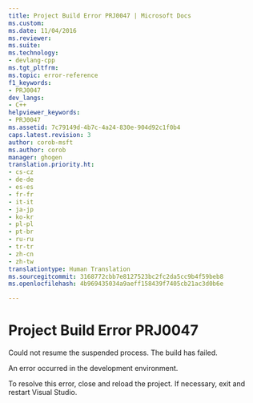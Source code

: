 ```yaml
---
title: Project Build Error PRJ0047 | Microsoft Docs
ms.custom: 
ms.date: 11/04/2016
ms.reviewer: 
ms.suite: 
ms.technology:
- devlang-cpp
ms.tgt_pltfrm: 
ms.topic: error-reference
f1_keywords:
- PRJ0047
dev_langs:
- C++
helpviewer_keywords:
- PRJ0047
ms.assetid: 7c79149d-4b7c-4a24-830e-904d92c1f0b4
caps.latest.revision: 3
author: corob-msft
ms.author: corob
manager: ghogen
translation.priority.ht:
- cs-cz
- de-de
- es-es
- fr-fr
- it-it
- ja-jp
- ko-kr
- pl-pl
- pt-br
- ru-ru
- tr-tr
- zh-cn
- zh-tw
translationtype: Human Translation
ms.sourcegitcommit: 3168772cbb7e8127523bc2fc2da5cc9b4f59beb8
ms.openlocfilehash: 4b969435034a9aeff158439f7405cb21ac3d0b6e

---
```

# Project Build Error PRJ0047
Could not resume the suspended process.  The build has failed.  
  
 An error occurred in the development environment.  
  
 To resolve this error, close and reload the project. If necessary, exit and restart Visual Studio.


<!--HONumber=Jan17_HO2-->


